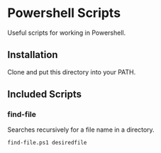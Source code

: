 # Powershell Scripts

Useful scripts for working in Powershell.

## Installation

Clone and put this directory into your PATH.

## Included Scripts

### find-file

Searches recursively for a file name in a directory.

`find-file.ps1 desiredfile`
